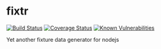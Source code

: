 # fixtr

[![Build Status](https://travis-ci.com/scokmen/fixtr.svg?branch=master)](https://travis-ci.com/scokmen/fixtr)
[![Coverage Status](https://coveralls.io/repos/github/scokmen/fixtr/badge.svg?branch=master)](https://coveralls.io/github/scokmen/fixtr?branch=master)
[![Known Vulnerabilities](https://snyk.io/test/github/scokmen/fixtr/badge.svg?targetFile=package.json)](https://snyk.io/test/github/scokmen/fixtr?targetFile=package.json)

Yet another fixture data generator for nodejs

